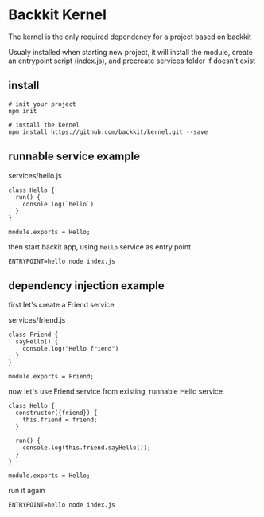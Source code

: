 # Backkit Kernel

The kernel is the only required dependency for a project based on backkit

Usualy installed when starting new project, it will install the module, create an entrypoint script (index.js), and precreate services folder if doesn't exist

## install

```
# init your project
npm init

# install the kernel
npm install https://github.com/backkit/kernel.git --save
```

## runnable service example

services/hello.js

```
class Hello {
  run() {
    console.log(`hello`) 
  }
}

module.exports = Hello;
```

then start backit app, using `hello` service as entry point

```
ENTRYPOINT=hello node index.js
```

## dependency injection example

first let's create a Friend service

services/friend.js

```
class Friend {
  sayHello() {
    console.log("Hello friend")
  }
}

module.exports = Friend;
```

now let's use Friend service from existing, runnable Hello service

```
class Hello {
  constructor({friend}) {
    this.friend = friend;
  }

  run() {
    console.log(this.friend.sayHello()); 
  }
}

module.exports = Hello;
```

run it again

```
ENTRYPOINT=hello node index.js
```
